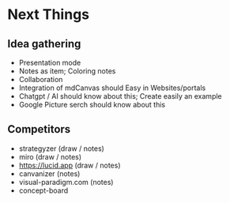 # Next Things

## Idea gathering
- Presentation mode
- Notes as item; Coloring notes
- Collaboration 
- Integration of mdCanvas should Easy in Websites/portals
- Chatgpt / AI should know about this; Create easily an example
- Google Picture serch should know about this

## Competitors
- strategyzer (draw / notes)
- miro (draw / notes)
- https://lucid.app (draw / notes)
- canvanizer (notes)
- visual-paradigm.com (notes)
- concept-board
